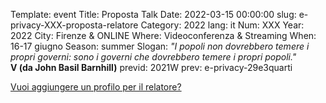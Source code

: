 Template: event
Title: Proposta Talk
Date: 2022-03-15 00:00:00
slug: e-privacy-XXX-proposta-relatore
Category: 2022
lang: it
Num: XXX
Year: 2022
City: Firenze & ONLINE
Where: Videoconferenza & Streaming
When: 16-17 giugno
Season: summer
Slogan: <i>"I popoli non dovrebbero temere i propri governi: sono i governi che dovrebbero temere i propri popoli."</i><br/><b>V (da John Basil Barnhill)</b>
previd: 2021W
prev: e-privacy-29e3quarti


[Vuoi aggiungere un profilo per il relatore?](/e-privacy-XXX-proposta-relatore-add.html)
